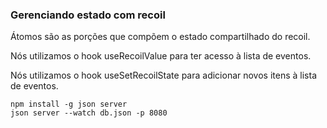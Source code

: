 
<h3>Gerenciando estado com recoil</h3>

Átomos são as porções que compõem o estado compartilhado do recoil.

Nós utilizamos o hook useRecoilValue para ter acesso à lista de eventos.

Nós utilizamos o hook useSetRecoilState para adicionar novos itens à lista de eventos.


```
npm install -g json server
json server --watch db.json -p 8080
```
